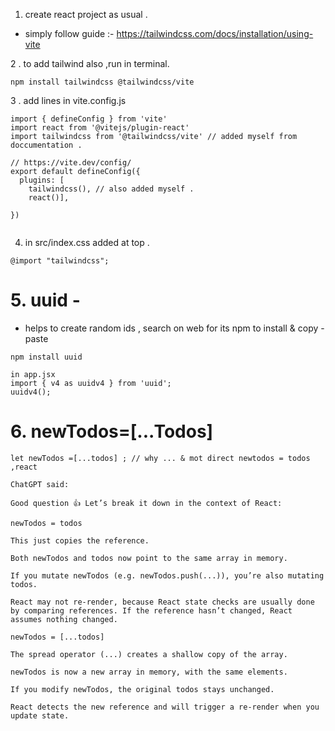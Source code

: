 1. create react project as usual . 

 - simply follow guide :- https://tailwindcss.com/docs/installation/using-vite

2 . to add tailwind also  ,run in terminal. 

```
npm install tailwindcss @tailwindcss/vite
```

3 . add lines in vite.config.js

```
import { defineConfig } from 'vite'
import react from '@vitejs/plugin-react'
import tailwindcss from '@tailwindcss/vite' // added myself from doccumentation . 

// https://vite.dev/config/
export default defineConfig({
  plugins: [
    tailwindcss(), // also added myself . 
    react()],
  
})


```
4.  in src/index.css added at top . 

```
@import "tailwindcss";

```



# 5.  uuid - 
- helps to create random ids  , search on web for its npm to install & copy -paste 

```
npm install uuid

in app.jsx
import { v4 as uuidv4 } from 'uuid';
uuidv4();
```


# 6. newTodos=[...Todos]

```
let newTodos =[...todos] ; // why ... & mot direct newtodos = todos  ,react 

ChatGPT said:

Good question 👍 Let’s break it down in the context of React:

newTodos = todos

This just copies the reference.

Both newTodos and todos now point to the same array in memory.

If you mutate newTodos (e.g. newTodos.push(...)), you’re also mutating todos.

React may not re-render, because React state checks are usually done by comparing references. If the reference hasn’t changed, React assumes nothing changed.

newTodos = [...todos]

The spread operator (...) creates a shallow copy of the array.

newTodos is now a new array in memory, with the same elements.

If you modify newTodos, the original todos stays unchanged.

React detects the new reference and will trigger a re-render when you update state.
```
